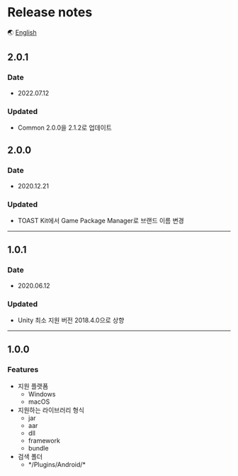 # Release notes

🌏 [English](ReleaseNotes.en.md)

## 2.0.1

### Date

* 2022.07.12

### Updated

* Common 2.0.0을 2.1.2로 업데이트

## 2.0.0

### Date

* 2020.12.21

### Updated

* TOAST Kit에서 Game Package Manager로 브랜드 이름 변경

---

## 1.0.1

### Date

* 2020.06.12

### Updated

* Unity 최소 지원 버전 2018.4.0으로 상향

---

## 1.0.0

### Features

* 지원 플랫폼
    * Windows
    * macOS
* 지원하는 라이브러리 형식
    * jar
    * aar
    * dll
    * framework
    * bundle
* 검색 폴더
    * \*/Plugins/Android/*